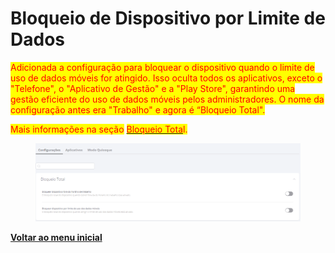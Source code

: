 # Bloqueio de Dispositivo por Limite de Dados

<mark style="color:red;">Adicionada a configuração para bloquear o dispositivo quando o limite de uso de dados móveis for atingido. Isso oculta todos os aplicativos, exceto o "Telefone", o "Aplicativo de Gestão" e a "Play Store", garantindo uma gestão eficiente do uso de dados móveis pelos administradores. O nome da configuração antes era  "Trabalho" e agora é “Bloqueio Total".</mark>

<mark style="color:red;">Mais informações na seção</mark> [<mark style="color:red;">Bloqueio Tota</mark>](../../portal/configuracoes/editar-politica/configuracoes-gerais/bloqueio-total.md)<mark style="color:red;">l.</mark>

<figure><img src="../../../.gitbook/assets/image (265).png" alt=""><figcaption></figcaption></figure>

[**Voltar ao menu inicial**](./)
